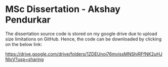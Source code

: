 # MSc Dissertation - Akshay Pendurkar

The dissertation source code is stored on my google drive due to upload size limitations on GitHub. Hence, the code can be downloaded by clicking on the below link: 

https://drive.google.com/drive/folders/1ZDEUnoj76mvissMNShjRFfNK2uHJNIxV?usp=sharing
